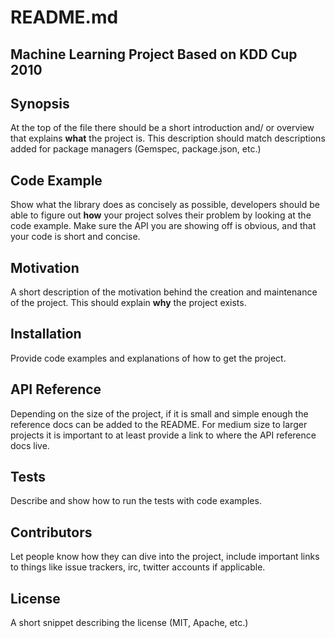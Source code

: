 README.md
=========

Machine Learning Project Based on KDD Cup 2010
-----------------------------------------------


## Synopsis

At the top of the file there should be a short introduction and/ or 
overview that explains **what** the project is. This description should 
match descriptions added for package managers (Gemspec, package.json, 
etc.)

## Code Example

Show what the library does as concisely as possible, developers should 
be able to figure out **how** your project solves their problem by 
looking at the code example. Make sure the API you are showing off is 
obvious, and that your code is short and concise.

## Motivation

A short description of the motivation behind the creation and 
maintenance of the project. This should explain **why** the project 
exists.

## Installation

Provide code examples and explanations of how to get the project.

## API Reference

Depending on the size of the project, if it is small and simple enough 
the reference docs can be added to the README. For medium size to larger 
projects it is important to at least provide a link to where the API 
reference docs live.

## Tests

Describe and show how to run the tests with code examples.

## Contributors

Let people know how they can dive into the project, include important 
links to things like issue trackers, irc, twitter accounts if 
applicable.

## License

A short snippet describing the license (MIT, Apache, etc.)
